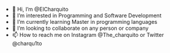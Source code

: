 - 👋 Hi, I’m @ElCharquito
- 👀 I’m interested in Programming and Software Development
- 🌱 I’m currently learning Master in programming languages
- 💞️ I’m looking to collaborate on any person or company
- 📫 How to reach me on Instagram @The_charquito or Twitter @charqu1to


